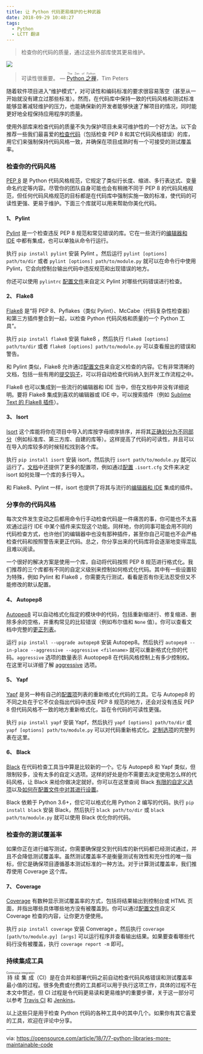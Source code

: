 ```yaml
---
title: 让 Python 代码更易维护的七种武器
date: 2018-09-29 10:48:27
tags:
  - Python
  - LCTT 翻译
---
```


> 检查你的代码的质量，通过这些外部库使其更易维护。

![](https://opensource.com/sites/default/files/styles/image-full-size/public/lead-images/programming_keyboard_coding.png?itok=E0Vvam7A)

> 可读性很重要。
>  — <ruby>[Python 之禅][1]<rt>The Zen of Python</rt></ruby>，Tim Peters

随着软件项目进入“维护模式”，对可读性和编码标准的要求很容易落空（甚至从一开始就没有建立过那些标准）。然而，在代码库中保持一致的代码风格和测试标准能够显著减轻维护的压力，也能确保新的开发者能够快速了解项目的情况，同时能更好地全程保持应用程序的质量。

使用外部库来检查代码的质量不失为保护项目未来可维护性的一个好方法。以下会推荐一些我们最喜爱的[检查代码][2]（包括检查 PEP 8 和其它代码风格错误）的库，用它们来强制保持代码风格一致，并确保在项目成熟时有一个可接受的测试覆盖率。

### 检查你的代码风格

[PEP 8][3] 是 Python 代码风格规范，它规定了类似行长度、缩进、多行表达式、变量命名约定等内容。尽管你的团队自身可能也会有稍微不同于 PEP 8 的代码风格规范，但任何代码风格规范的目标都是在代码库中强制实施一致的标准，使代码的可读性更强、更易于维护。下面三个库就可以用来帮助你美化代码。

#### 1、 Pylint

[Pylint][4] 是一个检查违反 PEP 8 规范和常见错误的库。它在一些流行的[编辑器和 IDE][5] 中都有集成，也可以单独从命令行运行。

执行 `pip install pylint` 安装 Pylint 。然后运行 `pylint [options] path/to/dir` 或者 `pylint [options] path/to/module.py` 就可以在命令行中使用 Pylint，它会向控制台输出代码中违反规范和出现错误的地方。

你还可以使用 `pylintrc` [配置文件][6]来自定义 Pylint 对哪些代码错误进行检查。

#### 2、 Flake8

[Flake8][7] 是“将 PEP 8、Pyflakes（类似 Pylint）、McCabe（代码复杂性检查器）和第三方插件整合到一起，以检查 Python 代码风格和质量的一个 Python 工具”。

执行 `pip install flake8` 安装 flake8 ，然后执行 `flake8 [options] path/to/dir` 或者 `flake8 [options] path/to/module.py` 可以查看报出的错误和警告。

和 Pylint 类似，Flake8 允许通过[配置文件][8]来自定义检查的内容。它有非常清晰的文档，包括一些有用的[提交钩子][9]，可以将自动检查代码纳入到开发工作流程之中。

Flake8 也可以集成到一些流行的编辑器和 IDE 当中，但在文档中并没有详细说明。要将 Flake8 集成到喜欢的编辑器或 IDE 中，可以搜索插件（例如 [Sublime Text 的 Flake8 插件][10]）。

#### 3、 Isort

[Isort][11] 这个库能将你在项目中导入的库按字母顺序排序，并将其[正确划分为不同部分][12]（例如标准库、第三方库、自建的库等）。这样提高了代码的可读性，并且可以在导入的库较多的时候轻松找到各个库。

执行 `pip install isort` 安装 isort，然后执行 `isort path/to/module.py` 就可以运行了。[文档][13]中还提供了更多的配置项，例如通过[配置][14] `.isort.cfg` 文件来决定 isort 如何处理一个库的多行导入。

和 Flake8、Pylint 一样，isort 也提供了将其与流行的[编辑器和 IDE][15] 集成的插件。

### 分享你的代码风格

每次文件发生变动之后都用命令行手动检查代码是一件痛苦的事，你可能也不太喜欢通过运行 IDE 中某个插件来实现这个功能。同样地，你的同事可能会用不同的代码检查方式，也许他们的编辑器中也没有那种插件，甚至你自己可能也不会严格检查代码和按照警告来更正代码。总之，你分享出来的代码库将会逐渐地变得混乱且难以阅读。

一个很好的解决方案是使用一个库，自动将代码按照 PEP 8 规范进行格式化。我们推荐的三个库都有不同的自定义级别来控制如何格式化代码。其中有一些设置较为特殊，例如 Pylint 和 Flake8 ，你需要先行测试，看看是否有你无法忍受但又不能修改的默认配置。

#### 4、 Autopep8

[Autopep8][16] 可以自动格式化指定的模块中的代码，包括重新缩进行、修复缩进、删除多余的空格，并重构常见的比较错误（例如布尔值和 `None` 值）。你可以查看文档中完整的[更正列表][17]。

运行 `pip install --upgrade autopep8` 安装 Autopep8。然后执行 `autopep8 --in-place --aggressive --aggressive <filename>` 就可以重新格式化你的代码。`aggressive` 选项的数量表示 Auotopep8 在代码风格控制上有多少控制权。在这里可以详细了解 [aggressive][18] 选项。

#### 5、 Yapf

[Yapf][19] 是另一种有自己的[配置项][20]列表的重新格式化代码的工具。它与 Autopep8 的不同之处在于它不仅会指出代码中违反 PEP 8 规范的地方，还会对没有违反 PEP 8 但代码风格不一致的地方重新格式化，旨在令代码的可读性更强。

执行 `pip install yapf` 安装 Yapf，然后执行 `yapf [options] path/to/dir` 或 `yapf [options] path/to/module.py` 可以对代码重新格式化。[定制选项][20]的完整列表在这里。

#### 6、 Black

[Black][21] 在代码检查工具当中算是比较新的一个。它与 Autopep8 和 Yapf 类似，但限制较多，没有太多的自定义选项。这样的好处是你不需要去决定使用怎么样的代码风格，让 Black 来给你做决定就好。你可以在这里查阅 Black [有限的自定义选项][22]以及[如何在配置文件中对其进行设置][23]。

Black 依赖于 Python 3.6+，但它可以格式化用 Python 2 编写的代码。执行 `pip install black` 安装 Black，然后执行 `black path/to/dir` 或 `black path/to/module.py` 就可以使用 Black 优化你的代码。

### 检查你的测试覆盖率

如果你正在进行编写测试，你需要确保提交到代码库的新代码都已经测试通过，并且不会降低测试覆盖率。虽然测试覆盖率不是衡量测试有效性和充分性的唯一指标，但它是确保项目遵循基本测试标准的一种方法。对于计算测试覆盖率，我们推荐使用 Coverage 这个库。

#### 7、 Coverage

[Coverage][24] 有数种显示测试覆盖率的方式，包括将结果输出到控制台或 HTML 页面，并指出哪些具体哪些地方没有被覆盖到。你可以通过[配置文件][25]自定义 Coverage 检查的内容，让你更方便使用。

执行 `pip install coverage` 安装 Converage 。然后执行 `coverage [path/to/module.py] [args]` 可以运行程序并查看输出结果。如果要查看哪些代码行没有被覆盖，执行 `coverage report -m` 即可。

### 持续集成工具

<ruby>持续集成<rt>Continuous integration</rt></ruby>（CI）是在合并和部署代码之前自动检查代码风格错误和测试覆盖率最小值的过程。很多免费或付费的工具都可以用于执行这项工作，具体的过程不在本文中赘述，但 CI 过程是令代码更易读和更易维护的重要步骤，关于这一部分可以参考 [Travis CI][26] 和  [Jenkins][27]。

以上这些只是用于检查 Python 代码的各种工具中的其中几个。如果你有其它喜爱的工具，欢迎在评论中分享。

--------------------------------------------------------------------------------

via: https://opensource.com/article/18/7/7-python-libraries-more-maintainable-code

[a]:https://opensource.com/users/laceynwilliams
[1]:https://www.python.org/dev/peps/pep-0020/
[2]:https://en.wikipedia.org/wiki/Lint_(software)
[3]:https://www.python.org/dev/peps/pep-0008/
[4]:https://www.pylint.org/
[5]:https://pylint.readthedocs.io/en/latest/user_guide/ide-integration.html
[6]:https://pylint.readthedocs.io/en/latest/user_guide/run.html#command-line-options
[7]:http://flake8.pycqa.org/en/latest/
[8]:http://flake8.pycqa.org/en/latest/user/configuration.html#configuration-locations
[9]:http://flake8.pycqa.org/en/latest/user/using-hooks.html
[10]:https://github.com/SublimeLinter/SublimeLinter-flake8
[11]:https://github.com/timothycrosley/isort
[12]:https://github.com/timothycrosley/isort#how-does-isort-work
[13]:https://github.com/timothycrosley/isort#using-isort
[14]:https://github.com/timothycrosley/isort#configuring-isort
[15]:https://github.com/timothycrosley/isort/wiki/isort-Plugins
[16]:https://github.com/hhatto/autopep8
[17]:https://github.com/hhatto/autopep8#id4
[18]:https://github.com/hhatto/autopep8#id5
[19]:https://github.com/google/yapf
[20]:https://github.com/google/yapf#usage
[21]:https://github.com/ambv/black
[22]:https://github.com/ambv/black#command-line-options
[23]:https://github.com/ambv/black#pyprojecttoml
[24]:https://coverage.readthedocs.io/en/latest/
[25]:https://coverage.readthedocs.io/en/latest/config.html
[26]:https://travis-ci.org/
[27]:https://jenkins.io/

